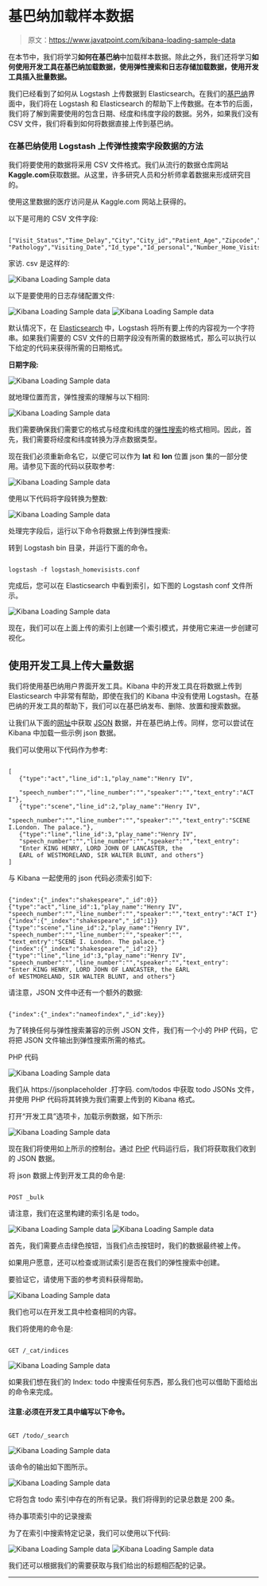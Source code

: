 # 基巴纳加载样本数据

> 原文：<https://www.javatpoint.com/kibana-loading-sample-data>

在本节中，我们将学习**如何在基巴纳**中加载样本数据。除此之外，我们还将学习**如何使用开发工具在基巴纳加载数据，使用弹性搜索和日志存储加载数据，**使用**开发工具插入批量数据。**

我们已经看到了如何从 Logstash 上传数据到 Elasticsearch。在我们的[基巴纳](https://www.javatpoint.com/kibana)界面中，我们将在 Logstash 和 Elasticsearch 的帮助下上传数据。在本节的后面，我们将了解到需要使用的包含日期、经度和纬度字段的数据。另外，如果我们没有 CSV 文件，我们将看到如何将数据直接上传到基巴纳。

### 在基巴纳使用 Logstash 上传弹性搜索字段数据的方法

我们将要使用的数据将采用 CSV 文件格式。我们从流行的数据仓库网站**Kaggle.com**获取数据。从这里，许多研究人员和分析师拿着数据来形成研究目的。

使用这里数据的医疗访问是从 Kaggle.com 网站上获得的。

以下是可用的 CSV 文件字段:

```

["Visit_Status","Time_Delay","City","City_id","Patient_Age","Zipcode","Latitude","Longitude",
"Pathology","Visiting_Date","Id_type","Id_personal","Number_Home_Visits","Is_Patient_Minor","Geo_point"]

```

家访. csv 是这样的:

![Kibana Loading Sample data](img/453ccf7e41a9dec87a1cc2fdc871fb13.png)

以下是要使用的日志存储配置文件:

![Kibana Loading Sample data](img/8769f1ae97e561648b6da37f988a2e3d.png)
![Kibana Loading Sample data](img/9e550fac3c13f0bfd629d1fe36d56f9d.png)

默认情况下，在 [Elasticsearch](https://www.javatpoint.com/elasticsearch) 中，Logstash 将所有要上传的内容视为一个字符串。如果我们需要的 CSV 文件的日期字段没有所需的数据格式，那么可以执行以下给定的代码来获得所需的日期格式。

**日期字段:**

![Kibana Loading Sample data](img/9ce8d1862791d772992496dc290657ba.png)

就地理位置而言，弹性搜索的理解与以下相同:

![Kibana Loading Sample data](img/a3fc0f84d4e3d35d539158e8ee44feab.png)

我们需要确保我们需要它的格式与经度和纬度的[弹性搜索](https://www.javatpoint.com/kibana-elasticsearch)的格式相同。因此，首先，我们需要将经度和纬度转换为浮点数据类型。

现在我们必须重新命名它，以便它可以作为 **lat** 和 **lon** 位置 json 集的一部分使用。请参见下面的代码以获取参考:

![Kibana Loading Sample data](img/c6d1117130bdb76313985a588cca8cd3.png)

使用以下代码将字段转换为整数:

![Kibana Loading Sample data](img/a22a1cdefcd3fa4db2e522334b1d4b88.png)

处理完字段后，运行以下命令将数据上传到弹性搜索:

转到 Logstash bin 目录，并运行下面的命令。

```

logstash -f logstash_homevisists.conf

```

完成后，您可以在 Elasticsearch 中看到索引，如下图的 Logstash conf 文件所示。

![Kibana Loading Sample data](img/2e37b323358e2cc27df697528928b864.png)

现在，我们可以在上面上传的索引上创建一个索引模式，并使用它来进一步创建可视化。

## 使用开发工具上传大量数据

我们将使用基巴纳用户界面开发工具。Kibana 中的开发工具在将数据上传到 Elasticsearch 中非常有帮助，即使在我们的 Kibana 中没有使用 Logstash。在基巴纳的开发工具的帮助下，我们可以在基巴纳发布、删除、放置和搜索数据。

让我们从下面的[网址](https://www.javatpoint.com/url-full-form)中获取 [JSON](https://www.javatpoint.com/json-tutorial) 数据，并在基巴纳上传。同样，您可以尝试在 Kibana 中加载一些示例 json 数据。

我们可以使用以下代码作为参考:

```

[
   {"type":"act","line_id":1,"play_name":"Henry IV", 

   "speech_number":"","line_number":"","speaker":"","text_entry":"ACT I"},
   {"type":"scene","line_id":2,"play_name":"Henry IV",
   "speech_number":"","line_number":"","speaker":"","text_entry":"SCENE I.London. The palace."},
   {"type":"line","line_id":3,"play_name":"Henry IV",
   "speech_number":"","line_number":"","speaker":"","text_entry":
   "Enter KING HENRY, LORD JOHN OF LANCASTER, the 
   EARL of WESTMORELAND, SIR WALTER BLUNT, and others"}
]

```

与 Kibana 一起使用的 json 代码必须索引如下:

```

{"index":{"_index":"shakespeare","_id":0}}
{"type":"act","line_id":1,"play_name":"Henry IV", 
"speech_number":"","line_number":"","speaker":"","text_entry":"ACT I"}
{"index":{"_index":"shakespeare","_id":1}}
{"type":"scene","line_id":2,"play_name":"Henry IV",
"speech_number":"","line_number":"","speaker":"",
"text_entry":"SCENE I. London. The palace."}
{"index":{"_index":"shakespeare","_id":2}}
{"type":"line","line_id":3,"play_name":"Henry IV",
"speech_number":"","line_number":"","speaker":"","text_entry":
"Enter KING HENRY, LORD JOHN OF LANCASTER, the EARL 
of WESTMORELAND, SIR WALTER BLUNT, and others"}

```

请注意，JSON 文件中还有一个额外的数据:

```

{"index":{"_index":"nameofindex","_id":key}}

```

为了转换任何与弹性搜索兼容的示例 JSON 文件，我们有一个小的 PHP 代码，它将把 JSON 文件输出到弹性搜索所需的格式。

PHP 代码

![Kibana Loading Sample data](img/0ec6b26f6d125cd8fa746d83f807d1ed.png)

我们从 https://jsonplaceholder .打字码. com/todos 中获取 todo JSONs 文件，并使用 PHP 代码将其转换为我们需要上传到的 Kibana 格式。

打开“开发工具”选项卡，加载示例数据，如下所示:

![Kibana Loading Sample data](img/ce731ae017b842e253b1a7ca0fe673f0.png)

现在我们将使用如上所示的控制台。通过 [PHP](https://www.javatpoint.com/php-tutorial) 代码运行后，我们将获取我们收到的 JSON 数据。

将 json 数据上传到开发工具的命令是:

```

POST _bulk

```

请注意，我们在这里构建的索引名是 todo。

![Kibana Loading Sample data](img/ca5d1f433d13db90dbc86fd5a2f0ecf5.png)
![Kibana Loading Sample data](img/d4b5a5cad5a39b5fac0da5040bfea3f9.png)

首先，我们需要点击绿色按钮，当我们点击按钮时，我们的数据最终被上传。

如果用户愿意，还可以检查或测试索引是否在我们的弹性搜索中创建。

要验证它，请使用下面的参考资料获得帮助。

![Kibana Loading Sample data](img/a8cb15a1938fc7303aabd4ce7784a2f0.png)

我们也可以在开发工具中检查相同的内容。

我们将使用的命令是:

```

GET /_cat/indices

```

![Kibana Loading Sample data](img/be3582f21933aed3f5c4efe2f4b63cb4.png)

如果我们想在我们的 Index: todo 中搜索任何东西，那么我们也可以借助下面给出的命令来完成。

#### 注意:必须在开发工具中编写以下命令。

```

GET /todo/_search

```

![Kibana Loading Sample data](img/e908ab357dbc9c49b4c16aa45893ff66.png)

该命令的输出如下图所示。

![Kibana Loading Sample data](img/856af6d9eea4736b06154471a48ce71e.png)

它将包含 todo 索引中存在的所有记录。我们将得到的记录总数是 200 条。

待办事项索引中的记录搜索

为了在索引中搜索特定记录，我们可以使用以下代码:

![Kibana Loading Sample data](img/81e162a2c305f1a3b90aa8d3d96ca349.png)
![Kibana Loading Sample data](img/c916f0cc51e188ec7db09a4b395295c3.png)

我们还可以根据我们的需要获取与我们给出的标题相匹配的记录。

* * *